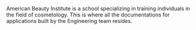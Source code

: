 American Beauty Institute is a school specializing in training individuals in the field of cosmetology. This is where all the documentations for applications built by the Engineering team resides.